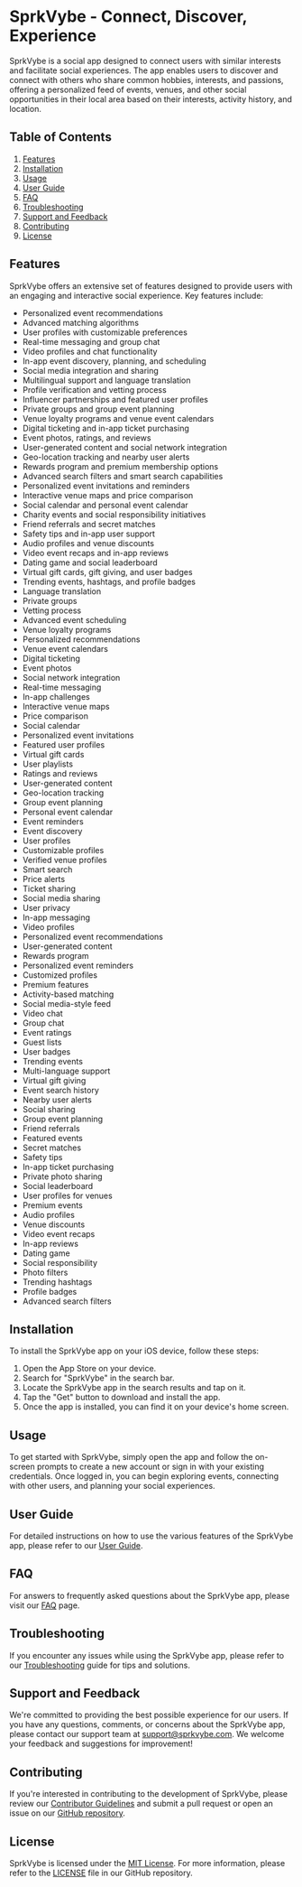 # SprkVybe - Connect, Discover, Experience

SprkVybe is a social app designed to connect users with similar interests and facilitate social experiences. The app enables users to discover and connect with others who share common hobbies, interests, and passions, offering a personalized feed of events, venues, and other social opportunities in their local area based on their interests, activity history, and location.

## Table of Contents

1. [Features](#features)
2. [Installation](#installation)
3. [Usage](#usage)
4. [User Guide](#user-guide)
5. [FAQ](#faq)
6. [Troubleshooting](#troubleshooting)
7. [Support and Feedback](#support-and-feedback)
8. [Contributing](#contributing)
9. [License](#license)

## Features

SprkVybe offers an extensive set of features designed to provide users with an engaging and interactive social experience. Key features include:

- Personalized event recommendations
- Advanced matching algorithms
- User profiles with customizable preferences
- Real-time messaging and group chat
- Video profiles and chat functionality
- In-app event discovery, planning, and scheduling
- Social media integration and sharing
- Multilingual support and language translation
- Profile verification and vetting process
- Influencer partnerships and featured user profiles
- Private groups and group event planning
- Venue loyalty programs and venue event calendars
- Digital ticketing and in-app ticket purchasing
- Event photos, ratings, and reviews
- User-generated content and social network integration
- Geo-location tracking and nearby user alerts
- Rewards program and premium membership options
- Advanced search filters and smart search capabilities
- Personalized event invitations and reminders
- Interactive venue maps and price comparison
- Social calendar and personal event calendar
- Charity events and social responsibility initiatives
- Friend referrals and secret matches
- Safety tips and in-app user support
- Audio profiles and venue discounts
- Video event recaps and in-app reviews
- Dating game and social leaderboard
- Virtual gift cards, gift giving, and user badges
- Trending events, hashtags, and profile badges
- Language translation
- Private groups
- Vetting process
- Advanced event scheduling
- Venue loyalty programs
- Personalized recommendations
- Venue event calendars
- Digital ticketing
- Event photos
- Social network integration
- Real-time messaging
- In-app challenges
- Interactive venue maps
- Price comparison
- Social calendar
- Personalized event invitations
- Featured user profiles
- Virtual gift cards
- User playlists
- Ratings and reviews
- User-generated content
- Geo-location tracking
- Group event planning
- Personal event calendar
- Event reminders
- Event discovery
- User profiles
- Customizable profiles
- Verified venue profiles
- Smart search
- Price alerts
- Ticket sharing
- Social media sharing
- User privacy
- In-app messaging
- Video profiles
- Personalized event recommendations
- User-generated content
- Rewards program
- Personalized event reminders
- Customized profiles
- Premium features
- Activity-based matching
- Social media-style feed
- Video chat
- Group chat
- Event ratings
- Guest lists
- User badges
- Trending events
- Multi-language support
- Virtual gift giving
- Event search history
- Nearby user alerts
- Social sharing
- Group event planning
- Friend referrals
- Featured events
- Secret matches
- Safety tips
- In-app ticket purchasing
- Private photo sharing
- Social leaderboard
- User profiles for venues
- Premium events
- Audio profiles
- Venue discounts
- Video event recaps
- In-app reviews
- Dating game
- Social responsibility
- Photo filters
- Trending hashtags
- Profile badges
- Advanced search filters


## Installation

To install the SprkVybe app on your iOS device, follow these steps:

1. Open the App Store on your device.
2. Search for "SprkVybe" in the search bar.
3. Locate the SprkVybe app in the search results and tap on it.
4. Tap the "Get" button to download and install the app.
5. Once the app is installed, you can find it on your device's home screen.

## Usage

To get started with SprkVybe, simply open the app and follow the on-screen prompts to create a new account or sign in with your existing credentials. Once logged in, you can begin exploring events, connecting with other users, and planning your social experiences.

## User Guide

For detailed instructions on how to use the various features of the SprkVybe app, please refer to our [User Guide](link-to-user-guide).

## FAQ

For answers to frequently asked questions about the SprkVybe app, please visit our [FAQ](link-to-faq) page.

## Troubleshooting

If you encounter any issues while using the SprkVybe app, please refer to our [Troubleshooting](link-to-troubleshooting) guide for tips and solutions.

## Support and Feedback

We're committed to providing the best possible experience for our users. If you have any questions, comments, or concerns about the SprkVybe app, please contact our support team at [support@sprkvybe.com](mailto:support@sprkvybe.com). We welcome your feedback and suggestions for improvement!

## Contributing

If you're interested in contributing to the development of SprkVybe, please review our [Contributor Guidelines](link-to-contributor-guidelines) and submit a pull request or open an issue on our [GitHub repository](link-to-github-repo).

## License

SprkVybe is licensed under the [MIT License](link-to-license). For more information, please refer to the [LICENSE](link-to-license-file) file in our GitHub repository.
